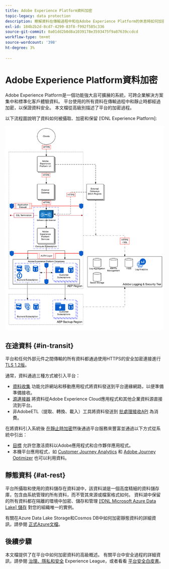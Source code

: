 ```yaml
---
title: Adobe Experience Platform資料加密
topic-legacy: data protection
description: 瞭解資料在傳輸過程中和在Adobe Experience Platform的休息時如何加密。
exl-id: 184b2b2d-8cd7-4299-83f8-f992f585c336
source-git-commit: 0a01dd2b0d8a1039178e3593475f9a87639ccdcd
workflow-type: tm+mt
source-wordcount: '398'
ht-degree: 3%

---
```


# Adobe Experience Platform資料加密

Adobe Experience Platform是一個功能強大且可擴展的系統，可跨企業解決方案集中和標準化客戶體驗資料。 平台使用的所有資料在傳輸過程中和靜止時都經過加密，以保證資料安全。 本文檔從高級別描述了平台的加密過程。

以下流程圖說明了資料如何被攝取、加密和保留 [!DNL Experience Platform]:

![](../images/governance-privacy-security/encryption/flow.png)

## 在途資料 {#in-transit}

平台和任何外部元件之間傳輸的所有資料都通過使用HTTPS的安全加密連接進行 [TLS 1.2版](https://datatracker.ietf.org/doc/html/rfc5246)。

通常，資料通過三種方式被引入平台：

* [資料收集](../../rtcdp-connections/home.md) 功能允許網站和移動應用程式將資料發送到平台邊緣網路，以便準備準備接收。
* [源連接器](../../sources/home.md) 將資料從Adobe Experience Cloud應用程式和其他企業資料源直接流到平台。
* 非AdobeETL（提取、轉換、載入）工具將資料發送到 [批處理接收API](../../ingestion/batch-ingestion/overview.md) 為消費。

在將資料引入系統後 [在靜止時加密](#at-rest)然後通過平台服務來豐富並通過以下方式從系統中引出：

* [目標](../../destinations/home.md) 允許您激活資料以Adobe應用程式和合作夥伴應用程式。
* 本機平台應用程式，如 [Customer Journey Analytics](https://experienceleague.adobe.com/docs/analytics-platform/using/cja-overview/cja-overview.html?lang=zh-Hant) 和 [Adobe Journey Optimizer](https://experienceleague.adobe.com/docs/journey-optimizer/using/ajo-home.html?lang=zh-Hant) 也可以利用資料。

## 靜態資料 {#at-rest}

平台所攝取和使用的資料儲存在資料湖中，該資料湖是一個高度精細的資料儲存庫，包含由系統管理的所有資料，而不管其來源或檔案格式如何。 資料湖中保留的所有資料都在隔離的環境中加密、儲存和管理 [[!DNL Microsoft Azure Data Lake] 儲存](https://docs.microsoft.com/en-us/azure/storage/blobs/data-lake-storage-introduction) 對您的組織唯一的實例。

有關在Azure Data Lake Storage和Cosmos DB中如何加密靜態資料的詳細資訊，請參閱 [正式Azure文檔](https://docs.microsoft.com/en-us/azure/data-lake-store/data-lake-store-encryption)。

## 後續步驟

本文檔提供了在平台中如何加密資料的高級概述。 有關平台中安全過程的詳細資訊，請參閱 [治理、隱私和安全](./overview.md) Experience League，或者看看 [平台安全白皮書](https://www.adobe.com/content/dam/cc/en/security/pdfs/AEP_SecurityOverview.pdf)。
